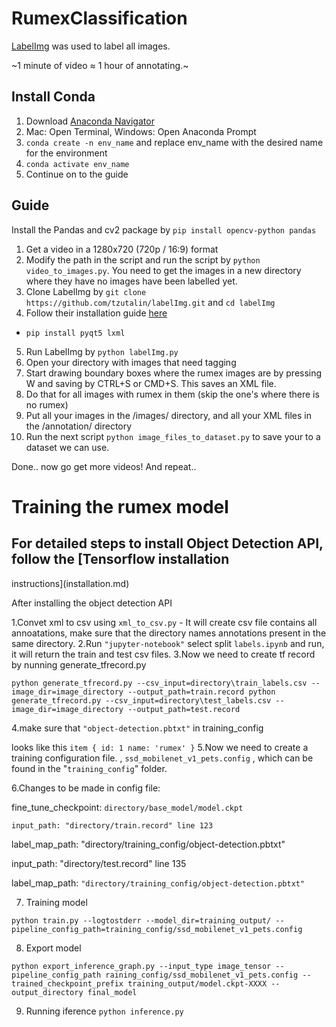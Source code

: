 # RumexClassification

[LabelImg](https://github.com/tzutalin/labelImg) was used to label all images.

~1 minute of video ≈ 1 hour of annotating.~

## Install Conda

1. Download [Anaconda Navigator](https://www.anaconda.com/distribution/)
2. Mac: Open Terminal, Windows: Open Anaconda Prompt
3. `conda create -n env_name` and replace env_name with the desired name for the environment
4. `conda activate env_name`
5. Continue on to the guide

## Guide

Install the Pandas and cv2 package by `pip install opencv-python pandas`

1. Get a video in a 1280x720 (720p / 16:9) format
2. Modify the path in the script and run the script by `python video_to_images.py`. You need to get the images in a new directory where they have no images have been labelled yet.
3. Clone LabelImg by `git clone https://github.com/tzutalin/labelImg.git` and `cd labelImg`
4. Follow their installation guide [here](https://github.com/tzutalin/labelImg#installation)
- `pip install pyqt5 lxml`
5. Run LabelImg by `python labelImg.py`
6. Open your directory with images that need tagging
7. Start drawing boundary boxes where the rumex images are by pressing W and saving by CTRL+S or CMD+S. This saves an XML file.
8. Do that for all images with rumex in them (skip the one's where there is no rumex)
9. Put all your images in the /images/ directory, and all your XML files in the /annotation/ directory
10. Run the next script `python image_files_to_dataset.py` to save your to a dataset we can use.

Done.. now go get more videos! And repeat..



# Training the rumex model

## For detailed steps to install Object Detection API, follow the [Tensorflow installation
instructions](installation.md)

After installing the object detection API 

1.Convet xml to csv using `xml_to_csv.py` - It will create csv file contains all annoatations, make sure that the directory names annotations present in the same directory.
2.Run `"jupyter-notebook"` select split `labels.ipynb` and run, it will return the train and test csv files.
3.Now we need to create tf record by nunning generate_tfrecord.py 

`python generate_tfrecord.py --csv_input=directory\train_labels.csv --image_dir=image_directory --output_path=train.record
python generate_tfrecord.py --csv_input=directory\test_labels.csv --image_dir=image_directory --output_path=test.record`


4.make sure that `"object-detection.pbtxt"` in training_config

looks like this
`
item {
  id: 1
  name: 'rumex'
}
`
5.Now we need to create a training configuration file. , `ssd_mobilenet_v1_pets.config` , which can be found in the "`training_config`" folder.

6.Changes to be made in config file:

fine_tune_checkpoint: `directory/base_model/model.ckpt`

`input_path: "directory/train.record" line 123`

label_map_path: "directory/training_config/object-detection.pbtxt"

input_path: "directory/test.record" line 135

label_map_path: `"directory/training_config/object-detection.pbtxt"`


7. Training model

`python train.py --logtostderr --model_dir=training_output/ --pipeline_config_path=training_config/ssd_mobilenet_v1_pets.config`

8. Export model

`python export_inference_graph.py --input_type image_tensor --pipeline_config_path raining_config/ssd_mobilenet_v1_pets.config --trained_checkpoint_prefix training_output/model.ckpt-XXXX --output_directory final_model`

9. Running iference `python inference.py`


